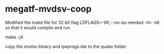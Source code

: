 # megatf-mvdsv-coop

Modified the make file for 32 bit flag LDFLAGS=-Wl,--no-as-needed -lm -ldl so that it would compile and run


make -j4

copy the mvdsv binary and qwprogs.dat to the quake folder
